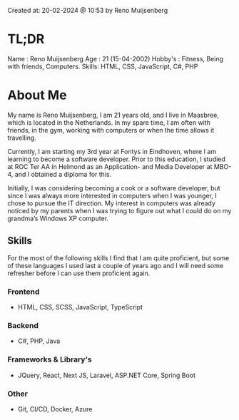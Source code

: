 Created at: 20-02-2024 @ 10:53 by Reno Muijsenberg

# TL;DR
Name : Reno Muijsenberg
Age : 21 (15-04-2002)
Hobby's : Fitness, Being with friends, Computers.
Skills: HTML, CSS, JavaScript, C#, PHP

# About Me
My name is Reno Muijsenberg, I am 21 years old, and I live in Maasbree, which is located in the Netherlands. In my spare time, I am often with friends, in the gym, working with computers or when the time allows it travelling.  
  
Currently, I am starting my 3rd year at Fontys in Eindhoven, where I am learning to become a software developer. Prior to this education, I studied at ROC Ter AA in Helmond as an Application- and Media Developer at MBO-4, and I obtained a diploma for this.  
  
Initially, I was considering becoming a cook or a software developer, but since I was always more interested in computers when I was younger, I chose to pursue the IT direction. My interest in computers was already noticed by my parents when I was trying to figure out what I could do on my grandma’s Windows XP computer.

## Skills
For the most of the following skills I find that I am quite proficient, but some of these languages I used last a couple of years ago and I will need some refresher before I can use them proficient again.
### Frontend
* HTML, CSS, SCSS, JavaScript, TypeScript
### Backend
* C#, PHP, Java
### Frameworks & Library's
* JQuery, React, Next JS, Laravel, ASP.NET Core, Spring Boot
### Other
* Git, CI/CD, Docker, Azure